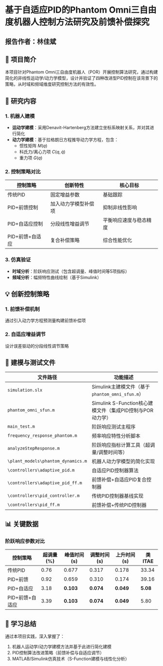# 基于自适应PID的Phantom Omni三自由度机器人控制方法研究及前馈补偿探究
## 报告作者：林佳斌

## 📌 项目简介
本项目针对Phantom Omni三自由度机器人（POR）开展控制算法研究，通过构建简化的非线性运动学/动力学模型，设计并验证了四种改进型PID控制在该背景下的策略，从时域和频域维度研究控制方法的有效性。


## 🔬 研究内容

### 1. 机器人建模
- **运动学建模**：采用Denavit-Hartenberg方法建立坐标系映射关系，并对其进行简化
- **动力学建模**：基于拉格朗日方程推导动力学方程，包含：
  - 惯性矩阵 $M(q)$
  - 科氏力/离心力项 $C(q,\dot{q})$
  - 重力项 $G(q)$

### 2. 控制策略对比
| 控制策略         | 创新特性                          | 核心目标                     |
|------------------|-----------------------------------|------------------------------|
| 传统PID          | 固定增益参数                      | 基础跟踪                 |
| PID+前馈控制     | 加入动力学模型补偿项              | 抑制非线性影响           |
| PID+自适应控制   | 分段线性增益调节                  | 平衡响应速度与稳态精度       |
| PID+前馈+自适应  | 复合补偿策略                      | 综合性能优化                 |

### 3. 仿真验证
- **时域分析**：阶跃响应测试（包含超调量、峰值时间等5项指标）
- **频域分析**：幅频特性曲线绘制（基于Simulink）

## 💡 创新控制策略

### 1. 前馈补偿机制
通过引入动力学方程预测量构建前馈补偿项
### 2. 自适应增益调节
设计误差驱动的分段线性调节策略

 
 

## 📂 建模与测试文件

| 文件路径                          | 功能描述                                     |
|-----------------------------------|--------------------------------------------|
| `simulation.slx`                  | Simulink主建模文件（基于`phantom_omni_sfun.m`）|
| `phantom_omni_sfun.m`             | Simulink S-Function核心建模文件（集成PID控制与POR动力学）|
| `main_test.m`                     | 阶跃响应测试主程序                           |
| `frequency_response_phantom.m`    | 频率响应特性分析脚本                         |
| `analyzeStepResponse.m`           | 阶跃响应指标计算工具（超调量/调整时间等）     |
| `\plant_models\phantom_dynamics.m` | 机器人动力学模型的简化实现                         |
| `\controllers\adaptive_pid.m`      | 自适应PID控制器算法                         |
| `\controllers\adaptive_pid_ff.m`   | 前馈补偿+自适应PID复合控制器                |
| `\controllers\pid_controller.m`    | 传统PID控制器基线实现                       |
| `\controllers\pid_ff.m`            | 前馈补偿+传统PID控制器                      |

## 📊 关键数据

### 阶跃响应参数对比
| 控制策略         | 超调量(%) | 峰值时间(s) | 调整时间(s) | 上升时间(s) | 类ITAE     |
|------------------|----------|-------------|-------------|-------------|----------|
| 传统PID          | 0.76     | 0.677       | 0.317       | 0.178       | 33.34    |
| PID+前馈         | 0.92     | 0.659       | 0.310       | 0.174       | 39.16    |
| PID+自适应       | 3.18     | **0.103**       | **0.074**       | **0.049**       | **5.08**     |
| PID+前馈+自适应  | 3.39     | **0.103**       | **0.074**       | **0.049**       | 5.80     |


## 📝 学习总结
通过本项目实践，深入掌握了：
1. 机器人运动学/动力学建模方法并基于此进行简化建模
2. PID控制算法改进策略（前馈补偿与自适应调节）
3. MATLAB/Simulink仿真技术（S-Function建模与线性化分析）
